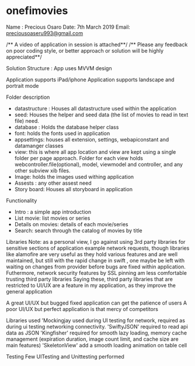 # onefimovies
Name : Precious Osaro
Date: 7th March 2019
Email: preciousoaseru993@gmail.com

/** A video of application in session is attached**/
/** Please any feedback on poor coding style, or better approach or solution will be highly appreciated**/


Solution Structure : App uses MVVM design

Application supports iPad/iphone
Application supports landscape and portrait mode

Folder description
- datastructure : Houses all datastructure used within the application
- seed: Houses the helper and seed data (the list of movies to read in text file) need.
- database : Holds the database helper class
- font: holds the fonts used in application
- appsettings: houses all extension, settings, webapiconstant and datamanger classes
- view: this is where all app location and view are kept using a single folder per page approach. Folder for each view  holds webcontroller.file(optional), model, viewmodel and controller, and any other subview xib files.
- Image: holds the images used withing application
- Assests : any other assest need
- Story board: Houses all storyboard in application

Functionality
- Intro : a simple app introduction 
- List movie: list movies or series
- Details on movies: details of each movie/series
- Search: search through the catalog of movies by title

Libraries
Note: as a personal view, I go against using 3rd party libraries for sensitive sections of application example network requests, though libraries like alamofire are very useful as they hold various features and are well maintained, but still with the rapid change in swift , one maybe be left with waiting on changes from provider before bugs are fixed within application.
Futhermore, network security features by SSL pinning am less comfortable trusting third party libraries 
Saying  these, third party libraries that are restricted to UI/UX are a feature in my application, as they improve the general application

A great UI/UX but bugged fixed application can get the patience of users
A poor UI/UX but perfect application is that mercy of competitors 


Libraries used
 'Mockingjay used during UI testing for network, required as during ui testing networking connectivity.
'SwiftyJSON' required to read api data as JSON 'Kingfisher' required for smooth lazy loading, memory cache management (expiration duration, image count limit, and cache size are main features)
'SkeletonView' add a smooth loading animation on table cell


Testing
Few UITesting and Unittesting performed
